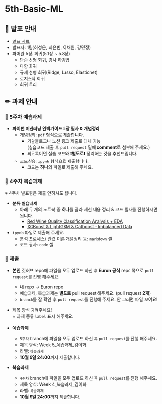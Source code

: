 # 5th-Basic-ML

## 📢 발표 안내
- [발표 자료]()
- 발표자: 1팀(허성은, 최은빈, 이채원, 강민정)
- 파머완 5장. 회귀(5.1장 ~ 5.8장)
  - 단순 선형 회귀, 경사 하강법
  - 다항 회귀
  - 규제 선형 회귀(Ridge, Lasso, Elasticnet)
  - 로지스틱 회귀
  - 회귀 트리

## ✏ 과제 안내
### 📍 5주차 예습과제
- **파이썬 머신러닝 완벽가이드 5장 필사 & 개념정리**  
  - 개념정리: ```pdf``` 형식으로 제출합니다.
    - 기술블로그나 노션 링크 제출로 대체 가능  
      (실습코드 제출 후 ```pull request``` 밑에 **comment**로 첨부해 주세요.)
    - 되도록이면 실습 코드와 **❗별도로❗** 정리하는 것을 추천드립니다.
  - 코드실습: ```ipynb``` 형식으로 제출합니다.
    - 코드는 **하나**의 파일로 제출해 주세요.

### 📍 4주차 복습과제
※ 4주차 발표팀은 제출 안하셔도 됩니다.
- **분류 실습과제**  
  - 아래 두 개의 노트북 중 **하나**를 골라 세션 내용 정리 & 코드 필사를 진행하시면 됩니다.
    - [Red Wine Quality Classification Analysis + EDA](https://www.kaggle.com/code/tolgahancepel/red-wine-quality-classification-analysis-eda)
    - [XGBoost & LightGBM & Catboost - Imbalanced Data](https://www.kaggle.com/code/kaanboke/xgboost-lightgbm-catboost-imbalanced-data)
- ```ipynb``` 파일로 제출해 주세요.
  - 분석 프로세스/ 관련 이론 개념정리 등: ```markdown``` 셀
  - 코드 필사: ```code``` 셀

### 📍 제출
- **본인** 깃허브 repo에 파일을 모두 업로드 하신 후 **Euron 공식** repo 쪽으로 ```pull request```를 진행 해주세요.
  - 내 repo -> Euron repo
  - 예습과제, 복습과제는 **별도로** pull request 해주세요. (pull request **2개**)
  - ```branch```를 잘 확인 후 ```pull request```를 진행해 주세요. 안 그러면 파일 꼬여요!
- 제목 양식 지켜주세요!  
⭐ 과제 종류 ```label``` 표시 해주세요.

- **예습과제**
  - ```5주차``` branch에 파일을 모두 업로드 하신 후 ```pull request```를 진행 해주세요.
  - 제목 양식: Week 5_예습과제_김이화
  - 라벨: ```예습과제```
  - **10월 9일 24:00**까지 제출합니다.
  
- **복습과제**
  - ```4주차``` branch에 파일을 모두 업로드 하신 후 ```pull request```를 진행 해주세요.
  - 제목 양식: Week 4_복습과제_김이화
  - 라벨: ```복습과제```
  - **10월 9일 24:00**까지 제출합니다.
